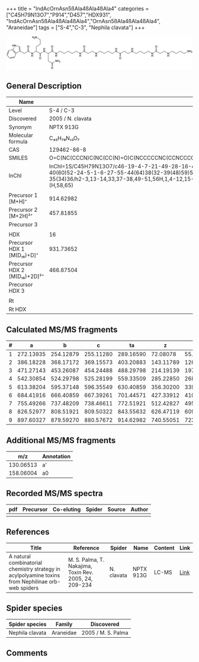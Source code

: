 +++
title = "IndAcOrnAsn5ßAla4ßAla4ßAla4"
categories = ["C45H79N13O7","P914","D457","HDX931",
"IndAcOrnAsn5ßAla4ßAla4ßAla4","OrnAsn5ßAla4ßAla4ßAla4",
"Araneidae"]
tags = ["S-4","C-3",
"Nephila clavata"]
+++

![](/img/IndAcOrnAsn5bAla4bAla4bAla4.png)

## General Description

| Name                         | Value             |
|------------------------------|-------------------|
| Level                        | S-4 / C-3                |
| Discovered                   | 2005 / N. clavata |
| Synonym                      | NPTX 913G         |
| Molecular formula            | C₄₅H₇₉N₁₃O₇       |
| CAS                          | 129462-86-8       |
| SMILES | O=C(NC(CCCN)C(NC(CC(N)=O)C(NCCCCCNC(CCNCCCCNC(CCNCCCCNC(CCNCCCCN)=O)=O)=O)=O)=O)CC1=CNC2=C1C=CC=C2  |
| InChI  | InChI=1S/C45H79N13O7/c46-19-4-7-21-49-28-16-41(61)53-25-10-9-23-51-30-18-42(62)54-26-11-8-22-50-29-17-40(60)52-24-5-1-6-27-55-44(64)38(32-39(48)59)58-45(65)37(15-12-20-47)57-43(63)31-34-33-56-36-14-3-2-13-35(34)36/h2-3,13-14,33,37-38,49-51,56H,1,4-12,15-32,46-47H2,(H2,48,59)(H,52,60)(H,53,61)(H,54,62)(H,55,64)(H,57,63)(H,58,65)  |
|                              |                   |
| Precursor 1 [M+H]⁺           | 914.62982         |
| Precursor 2 [M+2H]²⁺         | 457.81855         |
| Precursor 3                  |                   |
|                              |                   |
| HDX                          | 16                |
| Precursor HDX 1 [M(D₁₆)+D]⁺   | 931.73652         |
| Precursor HDX 2 [M(D₁₆)+2D]²⁺ | 466.87504         |
| Precursor HDX 3              |                   |
|                              |                   |
| Rt                           |                   |
| Rt HDX                       |                   |

## Calculated MS/MS fragments

| # | a         | b         | c         | ta        | z         | y         | tz        |
|---|-----------|-----------|-----------|-----------|-----------|-----------|-----------|
| 1 | 272.13935 | 254.12879 | 255.11280 | 289.16590 | 72.08078 | 55.05423 | 89.10732 |
| 2 | 386.18228 | 368.17172 | 369.15573 | 403.20883 | 143.11789 | 126.09134 | 160.14444 |
| 3 | 471.27143 | 453.26087 | 454.24488 | 488.29798 | 214.19139 | 197.16484 | 231.21794 |
| 4 | 542.30854 | 524.29798 | 525.28199 | 559.33509 | 285.22850 | 268.20195 | 302.25505 |
| 5 | 613.38204 | 595.37148 | 596.35549 | 630.40859 | 356.30200 | 339.27545 | 373.32855 |
| 6 | 684.41916 | 666.40859 | 667.39261 | 701.44571 | 427.33912 | 410.31257 | 444.36566 |
| 7 | 755.49266 | 737.48209 | 738.46611 | 772.51921 | 512.42827 | 495.40172 | 529.45481 |
| 8 | 826.52977 | 808.51921 | 809.50322 | 843.55632 | 626.47119 | 609.44464 | 643.49774 |
| 9 | 897.60327 | 879.59270 | 880.57672 | 914.62982 | 740.55051 | 723.52396 | 757.57705 |

## Additional MS/MS fragments

| m/z       | Annotation |
|-----------|------------|
| 130.06513 | a'         |
| 158.06004 | a0         |

## Recorded MS/MS spectra

| pdf | Precursor | Co-eluting | Spider | Source | Author |
|-----|-----------|------------|--------|--------|--------|
|     |           |            |        |        |        |

## References

| Title                                                                                              | Reference                                              | Spider     | Name      | Content | Link                                                              |
|----------------------------------------------------------------------------------------------------|--------------------------------------------------------|------------|-----------|---------|-------------------------------------------------------------------|
| A natural combinatorial chemistry strategy in acylpolyamine toxins from Nephilinae orb-web spiders | M. S. Palma, T. Nakajima, Toxin Rev. 2005, 24, 209-234 | N. clavata | NPTX 913G | LC-MS   | [Link](https://www.tandfonline.com/doi/abs/10.1081/TXR-200057857) |

## Spider species

| Spider species  | Family    | Discovered         |
|-----------------|-----------|--------------------|
| Nephila clavata | Araneidae | 2005 / M. S. Palma |

## Comments
